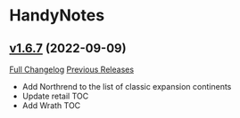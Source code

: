 # HandyNotes

## [v1.6.7](https://github.com/Nevcairiel/HandyNotes/tree/v1.6.7) (2022-09-09)
[Full Changelog](https://github.com/Nevcairiel/HandyNotes/compare/v1.6.6...v1.6.7) [Previous Releases](https://github.com/Nevcairiel/HandyNotes/releases)

- Add Northrend to the list of classic expansion continents  
- Update retail TOC  
- Add Wrath TOC  
